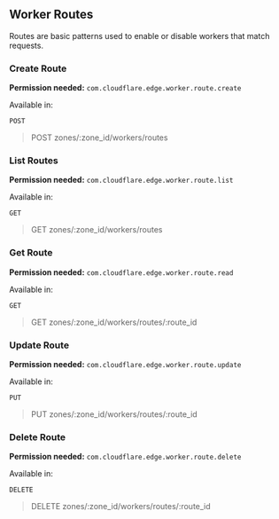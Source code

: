 ## Worker Routes

Routes are basic patterns used to enable or disable workers that match requests.

### Create Route

**Permission needed:** `com.cloudflare.edge.worker.route.create`

Available in:



`POST` 

> POST zones/:zone_id/workers/routes


### List Routes

**Permission needed:** `com.cloudflare.edge.worker.route.list`

Available in:



`GET` 

> GET zones/:zone_id/workers/routes


### Get Route

**Permission needed:** `com.cloudflare.edge.worker.route.read`

Available in:



`GET` 

> GET zones/:zone_id/workers/routes/:route_id


### Update Route

**Permission needed:** `com.cloudflare.edge.worker.route.update`

Available in:



`PUT` 

> PUT zones/:zone_id/workers/routes/:route_id


### Delete Route

**Permission needed:** `com.cloudflare.edge.worker.route.delete`

Available in:



`DELETE` 

> DELETE zones/:zone_id/workers/routes/:route_id

